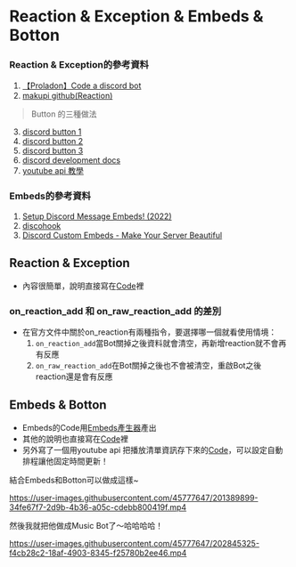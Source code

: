 # Reaction & Exception & Embeds & Botton

### Reaction & Exception的參考資料
1. [【Proladon】Code a discord bot](https://youtu.be/vlqGTZRIefY)
2. [makupi github(Reaction)](https://gist.github.com/makupi/c508c9d33bb01dcc04e57d1a93c23ae1)
> Button 的三種做法
3. [discord button 1](https://youtu.be/f-TK7EcWbUY)
4. [discord button 2](https://youtu.be/82d9s8D6XE4)
5. [discord button 3](https://youtu.be/kNUuYEWGOxA)
6. [discord development docs](https://discord.com/developers/docs/interactions/message-components#buttons)
7. [youtube api 教學](https://medium.com/%E5%BD%BC%E5%BE%97%E6%BD%98%E7%9A%84%E8%A9%A6%E7%85%89-%E5%8B%87%E8%80%85%E7%9A%84-100-%E9%81%93-swift-ios-app-%E8%AC%8E%E9%A1%8C/101-%E4%BD%BF%E7%94%A8-youtube-data-api-%E6%8A%93%E5%8F%96%E6%9C%89%E8%B6%A3%E7%9A%84-youtuber-%E5%BD%B1%E7%89%87-mv-d05c3a0c70aa)
### Embeds的參考資料
1. [Setup Discord Message Embeds! (2022)](https://www.youtube.com/watch?v=wlMCDXf2b4E)
2. [discohook](https://discohook.org/)
3. [Discord Custom Embeds - Make Your Server Beautiful](https://www.youtube.com/watch?v=4j-zqrcVtJ8)

## Reaction & Exception
- 內容很簡單，說明直接寫在[Code](../Code/cmds/event.py)裡
### on_reaction_add 和 on_raw_reaction_add 的差別
- 在官方文件中關於on_reaction有兩種指令，要選擇哪一個就看使用情境：
    1. `on_reaction_add`當Bot關掉之後資料就會清空，再新增reaction就不會再有反應
    2. `on_raw_reaction_add`在Bot關掉之後也不會被清空，重啟Bot之後reaction還是會有反應

## Embeds & Botton
- Embeds的Code用[Embeds產生器](https://cog-creators.github.io/discord-embed-sandbox/)產出
- 其他的說明也直接寫在[Code](../Code/cmds/satur.py)裡
- 另外寫了一個用youtube api 把播放清單資訊存下來的[Code](../Code/jeff_list.py)，可以設定自動排程讓他固定時間更新！

結合Embeds和Botton可以做成這樣~

https://user-images.githubusercontent.com/45777647/201389899-34fe67f7-2d9b-4b36-a05c-cdebb800419f.mp4


然後我就把他做成Music Bot了～哈哈哈哈！

https://user-images.githubusercontent.com/45777647/202845325-f4cb28c2-18af-4903-8345-f25780b2ee46.mp4

